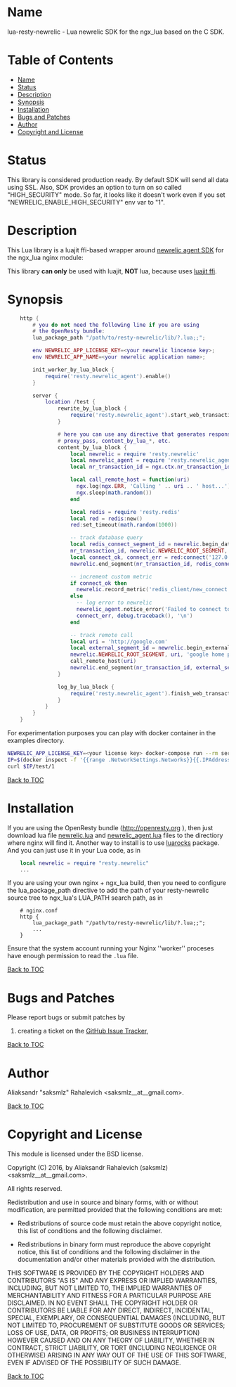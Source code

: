 Name
====

lua-resty-newrelic - Lua newrelic SDK for the ngx_lua based on the C SDK.

Table of Contents
=================

* [Name](#name)
* [Status](#status)
* [Description](#description)
* [Synopsis](#synopsis)
* [Installation](#installation)
* [Bugs and Patches](#bugs-and-patches)
* [Author](#author)
* [Copyright and License](#copyright-and-license)

Status
======

This library is considered production ready. By default SDK will send all data using SSL.
Also, SDK provides an option to turn on so called "HIGH_SECURITY" mode.
So far, it looks like it doesn't work even if you set "NEWRELIC_ENABLE_HIGH_SECURITY" env var to "1".

Description
===========

This Lua library is a luajit ffi-based wrapper around [newrelic agent SDK](https://docs.newrelic.com/docs/agents/agent-sdk/installation-configuration/installing-agent-sdk) for the ngx_lua nginx module:

This library **can only** be used with luajit, **NOT** lua, because uses [luajit ffi](http://luajit.org/ext_ffi.html).

Synopsis
========

```lua
    http {
        # you do not need the following line if you are using
        # the OpenResty bundle:
        lua_package_path "/path/to/resty-newrelic/lib/?.lua;;";

        env NEWRELIC_APP_LICENSE_KEY=<your newrelic lincense key>;
        env NEWRELIC_APP_NAME=<your newrelic application name>;

        init_worker_by_lua_block {
            require('resty.newrelic_agent').enable()
        }

        server {
            location /test {
                rewrite_by_lua_block {
                    require('resty.newrelic_agent').start_web_transaction()
                }

                # here you can use any directive that generates response body like: try_files,
                # proxy_pass, content_by_lua_*, etc.
                content_by_lua_block {
                    local newrelic = require 'resty.newrelic'
                    local newrelic_agent = require 'resty.newrelic_agent'
                    local nr_transaction_id = ngx.ctx.nr_transaction_id

                    local call_remote_host = function(uri)
                      ngx.log(ngx.ERR, 'Calling ' .. uri .. ' host...')
                      ngx.sleep(math.random())
                    end

                    local redis = require 'resty.redis'
                    local red = redis:new()
                    red:set_timeout(math.random(1000))

                    -- track database query
                    local redis_connect_segment_id = newrelic.begin_datastore_segment(
                    nr_transaction_id, newrelic.NEWRELIC_ROOT_SEGMENT, 'redis', 'connect')
                    local connect_ok, connect_err = red:connect('127.0.0.1', 6379)
                    newrelic.end_segment(nr_transaction_id, redis_connect_segment_id)

                    -- increment custom metric
                    if connect_ok then
                      newrelic.record_metric('redis_client/new_connect', 1)
                    else
                      -- log error to newrelic
                      newrelic_agent.notice_error('Failed to connect to redis',
                      connect_err, debug.traceback(), '\n')
                    end

                    -- track remote call
                    local uri = 'http://google.com'
                    local external_segment_id = newrelic.begin_external_segment(nr_transaction_id,
                    newrelic.NEWRELIC_ROOT_SEGMENT, uri, 'google home page')
                    call_remote_host(uri)
                    newrelic.end_segment(nr_transaction_id, external_segment_id)
                }

                log_by_lua_block {
                    require('resty.newrelic_agent').finish_web_transaction()
                }
            }
        }
    }
```

For experimentation purposes you can play with docker container in the examples directory.
```sh
NEWRELIC_APP_LICENSE_KEY=<your license key> docker-compose run --rm server
IP=$(docker inspect -f '{{range .NetworkSettings.Networks}}{{.IPAddress}}{{end}}' examples_server_run_1)
curl $IP/test/1
```

[Back to TOC](#table-of-contents)

Installation
============

If you are using the OpenResty bundle (http://openresty.org ), then
just download lua file [newrelic.lua](https://github.com/saks/lua-resty-newrelic/blob/master/lib/resty/newrelic.lua)
and [newrelic_agent.lua](https://github.com/saks/lua-resty-newrelic/blob/master/lib/resty/newrelic_agent.lua)
files to the directiory where nginx will find it. Another way to install is to use
[luarocks](https://luarocks.org/modules/saksmlz/resty-newrelic) package.
And you can just use it in your Lua code,
as in

```lua
    local newrelic = require "resty.newrelic"
    ...
```

If you are using your own nginx + ngx_lua build, then you need to configure
the lua_package_path directive to add the path of your resty-newrelic source
tree to ngx_lua's LUA_PATH search path, as in

```nginx
    # nginx.conf
    http {
        lua_package_path "/path/to/resty-newrelic/lib/?.lua;;";
        ...
    }
```

Ensure that the system account running your Nginx ''worker'' proceses have
enough permission to read the `.lua` file.

[Back to TOC](#table-of-contents)


Bugs and Patches
================

Please report bugs or submit patches by

1. creating a ticket on the [GitHub Issue Tracker](http://github.com/saks/lua-resty-newrelic/issues),

[Back to TOC](#table-of-contents)

Author
======

Aliaksandr "saksmlz" Rahalevich <saksmlz__at__gmail.com>.

[Back to TOC](#table-of-contents)

Copyright and License
=====================

This module is licensed under the BSD license.

Copyright (C) 2016, by Aliaksandr Rahalevich (saksmlz) <saksmlz__at__gmail.com>.

All rights reserved.

Redistribution and use in source and binary forms, with or without modification, are permitted provided that the following conditions are met:

* Redistributions of source code must retain the above copyright notice, this list of conditions and the following disclaimer.

* Redistributions in binary form must reproduce the above copyright notice, this list of conditions and the following disclaimer in the documentation and/or other materials provided with the distribution.

THIS SOFTWARE IS PROVIDED BY THE COPYRIGHT HOLDERS AND CONTRIBUTORS "AS IS" AND ANY EXPRESS OR IMPLIED WARRANTIES, INCLUDING, BUT NOT LIMITED TO, THE IMPLIED WARRANTIES OF MERCHANTABILITY AND FITNESS FOR A PARTICULAR PURPOSE ARE DISCLAIMED. IN NO EVENT SHALL THE COPYRIGHT HOLDER OR CONTRIBUTORS BE LIABLE FOR ANY DIRECT, INDIRECT, INCIDENTAL, SPECIAL, EXEMPLARY, OR CONSEQUENTIAL DAMAGES (INCLUDING, BUT NOT LIMITED TO, PROCUREMENT OF SUBSTITUTE GOODS OR SERVICES; LOSS OF USE, DATA, OR PROFITS; OR BUSINESS INTERRUPTION) HOWEVER CAUSED AND ON ANY THEORY OF LIABILITY, WHETHER IN CONTRACT, STRICT LIABILITY, OR TORT (INCLUDING NEGLIGENCE OR OTHERWISE) ARISING IN ANY WAY OUT OF THE USE OF THIS SOFTWARE, EVEN IF ADVISED OF THE POSSIBILITY OF SUCH DAMAGE.

[Back to TOC](#table-of-contents)
